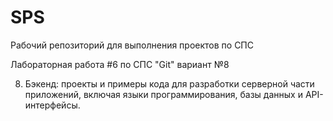 # SPS
Рабочий репозиторий для выполнения проектов по СПС

Лабораторная работа #6 по СПС "Git" вариант №8

8) Бэкенд: проекты и примеры кода для разработки серверной части
приложений, включая языки программирования, базы данных и
API-интерфейсы.
